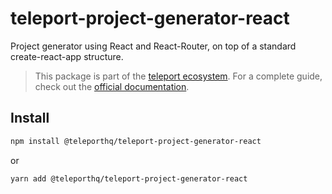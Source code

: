 # teleport-project-generator-react

Project generator using React and React-Router, on top of a standard create-react-app structure.

> This package is part of the [teleport ecosystem](https://github.com/teleporthq/teleport-code-generators). For a complete guide, check out the [official documentation](https://docs.teleporthq.io/).

## Install
```bash
npm install @teleporthq/teleport-project-generator-react
```
or
```bash
yarn add @teleporthq/teleport-project-generator-react
```
